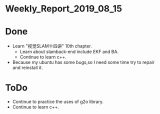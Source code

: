 Weekly_Report_2019_08_15
====

# Done

+ Learn "视觉SLAM十四讲" 10th chapter.
	- Learn about slamback-end include EKF and BA.
	- Continue to learn c++. 
+ Because my ubuntu has some bugs,so I need some time try to repair and reinstall it.
# ToDo

+ Continue to practice the uses of g2o library.
+ Continue to learn c++.
